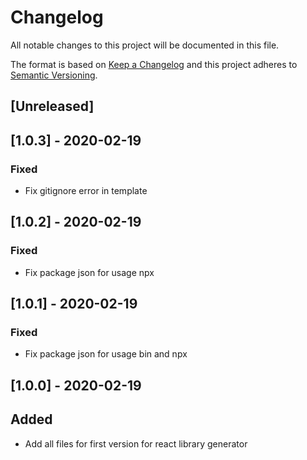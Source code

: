 # Changelog

All notable changes to this project will be documented in this file.

The format is based on [Keep a Changelog](http://keepachangelog.com/en/1.0.0/)
and this project adheres to [Semantic Versioning](http://semver.org/spec/v2.0.0.html).

## [Unreleased]

## [1.0.3] - 2020-02-19
### Fixed
- Fix gitignore error in template

## [1.0.2] - 2020-02-19
### Fixed
- Fix package json for usage npx

## [1.0.1] - 2020-02-19
### Fixed
- Fix package json for usage bin and npx

## [1.0.0] - 2020-02-19
## Added
- Add all files for first version for react library generator
